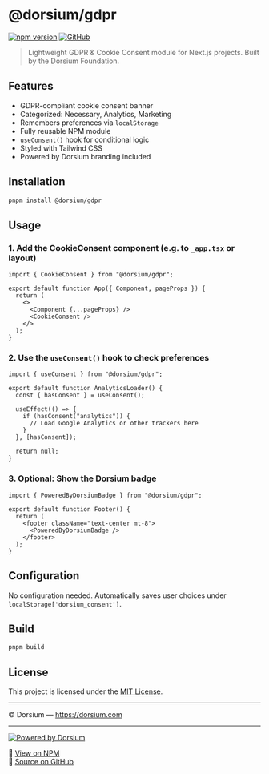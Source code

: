 # @dorsium/gdpr

[![npm version](https://img.shields.io/npm/v/@dorsium/gdpr.svg)](https://www.npmjs.com/package/@dorsium/gdpr)
[![GitHub](https://img.shields.io/github/stars/dorsium/gdpr-consent?style=social)](https://github.com/dorsium/gdpr-consent)

> Lightweight GDPR & Cookie Consent module for Next.js projects. Built by the Dorsium Foundation.

## Features

- GDPR-compliant cookie consent banner
- Categorized: Necessary, Analytics, Marketing
- Remembers preferences via `localStorage`
- Fully reusable NPM module
- `useConsent()` hook for conditional logic
- Styled with Tailwind CSS
- Powered by Dorsium branding included

## Installation

```bash
pnpm install @dorsium/gdpr
```

## Usage

### 1. Add the CookieConsent component (e.g. to `_app.tsx` or layout)
```tsx
import { CookieConsent } from "@dorsium/gdpr";

export default function App({ Component, pageProps }) {
  return (
    <>
      <Component {...pageProps} />
      <CookieConsent />
    </>
  );
}
```

### 2. Use the `useConsent()` hook to check preferences
```tsx
import { useConsent } from "@dorsium/gdpr";

export default function AnalyticsLoader() {
  const { hasConsent } = useConsent();

  useEffect(() => {
    if (hasConsent("analytics")) {
      // Load Google Analytics or other trackers here
    }
  }, [hasConsent]);

  return null;
}
```

### 3. Optional: Show the Dorsium badge
```tsx
import { PoweredByDorsiumBadge } from "@dorsium/gdpr";

export default function Footer() {
  return (
    <footer className="text-center mt-8">
      <PoweredByDorsiumBadge />
    </footer>
  );
}
```

## Configuration
No configuration needed. Automatically saves user choices under `localStorage['dorsium_consent']`.

## Build

```bash
pnpm build
```

## License
This project is licensed under the [MIT License](LICENSE).

---

© Dorsium — https://dorsium.com

---

[![Powered by Dorsium](https://img.shields.io/badge/Powered%20by-Dorsium-3C6DF0?style=flat-square)](https://dorsium.com)

🔗 [View on NPM](https://www.npmjs.com/package/@dorsium/gdpr)  
🔗 [Source on GitHub](https://github.com/dorsium/gdpr-consent)